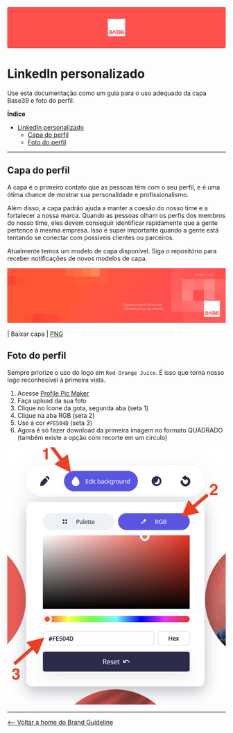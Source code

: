 ![Four base39 logos](../../assets/github-banner-generic.png)

# LinkedIn personalizado
Use esta documentação como um guia para o uso adequado da capa Base39 e foto do perfil.

**Índice**
- [LinkedIn personalizado](#linkedin-personalizado)
  - [Capa do perfil](#capa-do-perfil)
  - [Foto do perfil](#foto-do-perfil)

---

## Capa do perfil

A capa é o primeiro contato que as pessoas têm com o seu perfil, e é uma ótima chance de mostrar sua personalidade e profissionalismo.

Além disso, a capa padrão ajuda a manter a coesão do nosso time e a fortalecer a nossa marca. Quando as pessoas olham os perfis dos membros do nosso time, eles devem conseguir identificar rapidamente que a gente pertence à mesma empresa. Isso é super importante quando a gente está tentando se conectar com possíveis clientes ou parceiros.

Atualmente temos um modelo de capa disponível. Siga o repositório para receber notificações de novos modelos de capa.

![Capa 2023.01](./assets/covers/base39-cover-2023-01.png)

| Baixar capa | [PNG](./assets/covers/base39-cover-2023-01.png)

## Foto do perfil
Sempre priorize o uso do logo em `Red Orange Juice`. É isso que torna nosso logo reconhecível à primeira vista.

1. Acesse [Profile Pic Maker](https://pfpmaker.com/)
2. Faça upload da sua foto
3. Clique no ícone da gota, segunda aba (seta 1)
4. Clique na aba RGB (seta 2)
5. Use a cor `#FE504D` (seta 3)
6. Agora é só fazer download da primeira imagem no formato QUADRADO (também existe a opção com recorte em um círculo)

![PFP Aba 1](./assets/profile/pfp-01.png)

---

[<-- Voltar a home do Brand Guideline](/brand-guidelines/README.md)